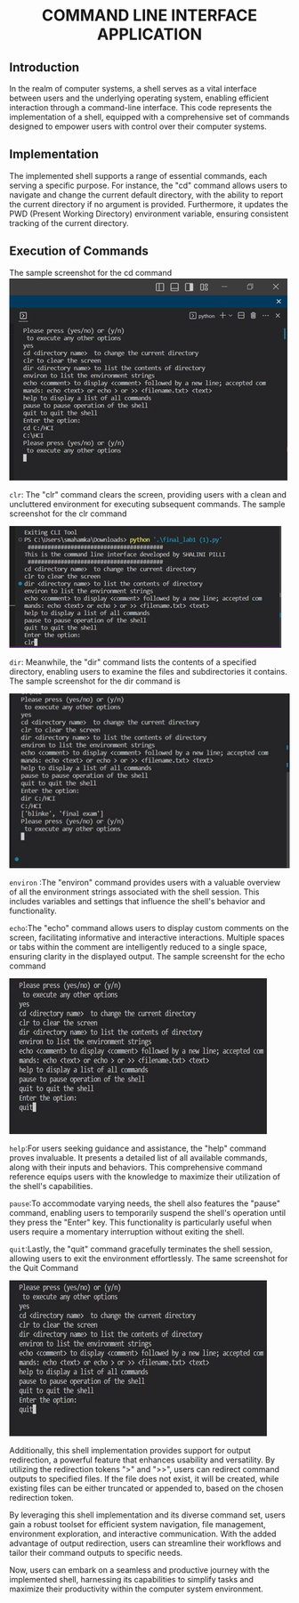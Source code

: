 <h1 align = "center">
COMMAND LINE INTERFACE APPLICATION
</h1>

<h2>Introduction</h2>
In the realm of computer systems, a shell serves as a vital interface between users and the underlying operating system, 
enabling efficient interaction through a command-line interface. This code represents the implementation of a shell, 
equipped with a comprehensive set of commands designed to empower users with control over their computer systems.

<h2>Implementation</h2>
The implemented shell supports a range of essential commands, each serving a specific purpose. For instance, the "cd" 
command allows users to navigate and change the current default directory, with the ability to report the current directory
if no argument is provided. Furthermore, it updates the PWD (Present Working Directory) environment variable,
 ensuring consistent tracking of the current directory.
 
 <h2>Execution of Commands</h2>
 The sample screenshot for the cd command
 <img src="https://github.com/shaalni01/Command-Line-Interface/blob/main/assets/Creating%20cd%20command.JPG"/>

`clr`: The "clr" command clears the screen, providing users with a clean and uncluttered environment for executing subsequent commands.
The sample screenshot for the clr command

<img src="https://github.com/shaalni01/Command-Line-Interface/blob/main/assets/Creating%20clr%20command.JPG"/>

`dir`: Meanwhile, the "dir" command lists the contents of a specified directory, enabling users to examine the files and subdirectories it contains.
The sample screenshot for the dir command is

<img src="https://github.com/shaalni01/Command-Line-Interface/blob/main/assets/Creating%20Dir%20Command.JPG"/>

`environ` :The "environ" command provides users with a valuable overview of all the environment strings associated with the shell session.
 This includes variables and settings that influence the shell's behavior and functionality.

`echo`:The "echo" command allows users to display custom comments on the screen, facilitating informative and interactive interactions. 
 Multiple spaces or tabs within the comment are intelligently reduced to a single space, ensuring clarity in the displayed output.
 The sample screensht for the echo command
 
 <img src="https://github.com/shaalni01/Command-Line-Interface/blob/main/assets/Creating%20Quit%20Command.JPG"/>

`help`:For users seeking guidance and assistance, the "help" command proves invaluable. It presents a detailed list of all available commands, 
along with their inputs and behaviors. This comprehensive command reference equips users with the knowledge to maximize their utilization of 
the shell's capabilities.

`pause`:To accommodate varying needs, the shell also features the "pause" command, enabling users to temporarily suspend the shell's operation until they
 press the "Enter" key. This functionality is particularly useful when users require a momentary interruption without exiting the shell.

`quit`:Lastly, the "quit" command gracefully terminates the shell session, allowing users to exit the environment effortlessly.
The same screenshot for the Quit Command

<img src="https://github.com/shaalni01/Command-Line-Interface/blob/main/assets/Creating%20Quit%20Command.JPG"/>

Additionally, this shell implementation provides support for output redirection, a powerful feature that enhances usability and versatility. 
By utilizing the redirection tokens ">" and ">>", users can redirect command outputs to specified files. If the file does not exist, 
it will be created, while existing files can be either truncated or appended to, based on the chosen redirection token.

By leveraging this shell implementation and its diverse command set, users gain a robust toolset for efficient system navigation, 
file management, environment exploration, and interactive communication. With the added advantage of output redirection, 
users can streamline their workflows and tailor their command outputs to specific needs.

Now, users can embark on a seamless and productive journey with the implemented shell, 
harnessing its capabilities to simplify tasks and maximize their productivity within the computer system environment.
